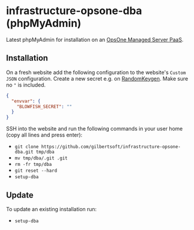 # infrastructure-opsone-dba (phpMyAdmin)

Latest phpMyAdmin for installation on an [OpsOne Managed Server PaaS](https://opsone.ch/hosting/managed-server).

## Installation

On a fresh website add the following configuration to the website's
`Custom JSON` configuration. Create a new secret e.g. on
[RandomKeygen](https://randomkeygen.com/#504_wpa). Make sure no `"` is
included.

```json
{
  "envvar": {
    "BLOWFISH_SECRET": ""
  }
}
```

SSH into the website and run the following commands in your user home (copy
all lines and press enter):

* `git clone https://github.com/gilbertsoft/infrastructure-opsone-dba.git tmp/dba`
* `mv tmp/dba/.git .git`
* `rm -fr tmp/dba`
* `git reset --hard`
* `setup-dba`

## Update

To update an existing installation run:

* `setup-dba`

